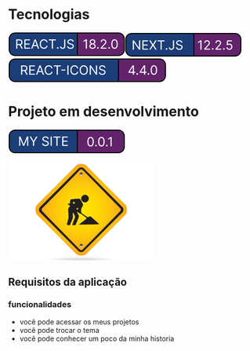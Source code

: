 # Tecnologias
![react.js](/public/img/readme/React.js.svg)![next.js](/public/img/readme/Next.js.svg)![react-icons](/public/img/readme/React-icons.svg)

# Projeto em desenvolvimento
[![site](/public/img/readme/MySite.svg)](https://portfolio-eversondias.vercel.app/)

![em desenvolvimento](/public/img/readme/default.jpg)

## Requisitos da aplicação

### funcionalidades
- você pode acessar os meus projetos
- você pode trocar o tema
- você pode conhecer um poco da minha historia
